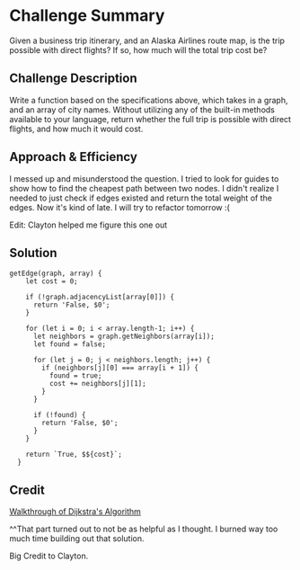 # Challenge Summary
Given a business trip itinerary, and an Alaska Airlines route map, is the trip possible with direct flights? If so, how much will the total trip cost be?

## Challenge Description
Write a function based on the specifications above, which takes in a graph, and an array of city names. Without utilizing any of the built-in methods available to your language, return whether the full trip is possible with direct flights, and how much it would cost.

## Approach & Efficiency
I messed up and misunderstood the question. I tried to look for guides to show how to find the cheapest path between two nodes. I didn't realize I needed to just check if edges existed and return the total weight of the edges. Now it's kind of late. I will try to refactor tomorrow :(

Edit: Clayton helped me figure this one out

## Solution
```
getEdge(graph, array) {
    let cost = 0;
    
    if (!graph.adjacencyList[array[0]]) {
      return 'False, $0';
    }

    for (let i = 0; i < array.length-1; i++) {
      let neighbors = graph.getNeighbors(array[i]);
      let found = false;

      for (let j = 0; j < neighbors.length; j++) {
        if (neighbors[j][0] === array[i + 1]) {
          found = true;
          cost += neighbors[j][1];
        }
      }

      if (!found) {
        return 'False, $0';
      }
    }

    return `True, $${cost}`;
  }
```

## Credit

[Walkthrough of Dijkstra's Algorithm](https://medium.com/@adriennetjohnson/a-walkthrough-of-dijkstras-algorithm-in-javascript-e94b74192026)

^^That part turned out to not be as helpful as I thought. I burned way too much time building out that solution. 

Big Credit to Clayton.